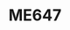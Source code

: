 --- 
layout: course 
title: ME647
department: Mechanical Engineering
name: Advanced CAM
type: Theory
description: "This course introduces the mathematical aspects of the computer aided manufacturing and topics in industry 4.0. The course is deisgned to impart practical knowledge through hands on implementation of the concpets being taught in the class. This course imparts the skills required for the implementation of industry 4.0 concepts."
instructor: Prof. Rakesh Lingam
prerequisites:
semestertype: Full
level: UG/PG
lectures: 3
tutorials: 0
practicals: 0
credits: 6
email: rakesh@iitdh.ac.in
syllabus: "Geometric modeling: Representation of curves: wireframe models, wireframe entities, analytic curves, synthetic curves - cubic splines, Bezier curves, B-Spline curves. Representation of surfaces: surface models,surface entities, analytic surfaces, synthetic surfacesRepresentation of solids: solid models, solid entities, fundamentals of solid modeling, boundary representation (B-rep), constructive solid geometry (CSG) . CAD/CAM data exchange: evolution of data exchange formats, STL, IGES, STEP formatsNumerical control: principles of numerical control, numerical control systems, NC controllers. NC part programming: manual part programming, computer assisted part programming, sculptured surface machining/forming/deposition, path verification. Digital manufacturing science: system of digital manufacturing science, manufacturing informatics, intelligent manufacturing, key technology in digital manufacturing, impact of digital manufacturing in industrial transformation. Digital twins: concept of digital twin, digital twin modeling, digital twin driven smart manufacturing, cyber physical fusion in digital twin, digital twin and big data. Industry 4.0 cases studies of manufacturing. "
references: 
    - "Ibrahim Zeid, R. sivasubramanian. CAD/CAM theory and practice, 2nd edition, McGrawHill , 2019"
    - "TS chang. Computer aided manufacturing, 3rd edition, Pearson Prentice Hall 2005"
    - " Zude Zhou, Shane Xie, Deju Chen. Fundamentals of digital manufacturing science, Springer series in advanced manufacturing, SpringerLink, 2013"
    - "A.Y.C. Nee, Fei Tao, Meng Zhang. Digital twin driven digital manufacturing, 1st edition, Academic press, 2019"
permalink: /:title/ 
categories: me 600 ugpg
---